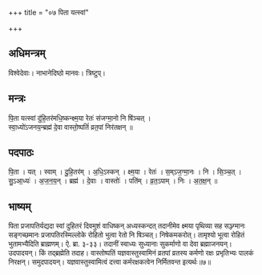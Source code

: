 +++
title = "०७ पिता यत्स्वां"

+++
## अधिमन्त्रम्
विश्वेदेवाः। नाभानेदिष्ठो मानवः। त्रिष्टुप्।

## मन्त्रः
पि॒ता यत्स्वां दु॑हि॒तर॑मधि॒ष्कन्क्ष्म॒या रेतः॑ संजग्मा॒नो नि षि॑ञ्चत् ।  
स्वा॒ध्यो॑ऽजनय॒न्ब्रह्म॑ दे॒वा वास्तो॒ष्पतिं॑ व्रत॒पां निर॑तक्षन् ॥

## पदपाठः
पि॒ता । यत् । स्वाम् । दु॒हि॒तर॑म् । अ॒धि॒ऽस्कन् । क्ष्म॒या । रेतः॑ । स॒म्ऽज॒ग्मा॒नः । नि । सि॒ञ्च॒त् ।  
सु॒ऽआ॒ध्यः॑ । अ॒ज॒न॒य॒न् । ब्रह्म॑ । दे॒वाः । वास्तोः॑ । पति॑म् । व्र॒त॒ऽपाम् । निः । अ॒त॒क्ष॒न् ॥

## भाष्यम्
पिता प्रजापतिर्यद्यदा स्वां दुहितरं दिवमुशं वाधिष्कन् अध्यस्कन्दत् तदानीमेव क्ष्मया पृथिव्या सह सञ्ज्ग्मानः सङ्गच्छमानः प्रजापतिरस्मिल्लोके रोहितो भुत्वा रेतो नि षिञ्चत्। निषेकमकरोत्। तामृश्यो भूत्वा रोहितं भुतामभ्यैदिति ब्राह्मणम्। ऐ. ब्रा. ३-३३। तदानीं स्वाध्यः सुध्यानाः सुकर्माणो वा देवा ब्रह्माजनयन्। उदपादयन्। किं तद्ब्रह्मेति तदाह। वास्तोष्पतिं यज्ञवास्तुस्वामिनं व्रतपां व्रतस्य कर्मणो रक्षः प्रभृतिभ्यः पालकं निरक्षन्। समुदपादयन्। यज्ञवास्तुस्वामित्वं दत्त्वा कर्मरक्षकत्वेन निर्मितवन्त इत्यर्थः॥७॥